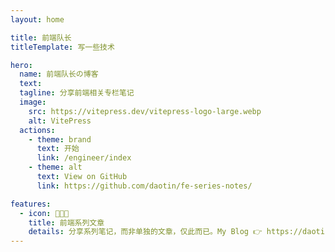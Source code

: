 ```yaml
---
layout: home

title: 前端队长
titleTemplate: 写一些技术

hero:
  name: 前端队长の博客
  text: 
  tagline: 分享前端相关专栏笔记
  image:
    src: https://vitepress.dev/vitepress-logo-large.webp
    alt: VitePress
  actions:
    - theme: brand
      text: 开始
      link: /engineer/index
    - theme: alt
      text: View on GitHub
      link: https://github.com/daotin/fe-series-notes/

features:
  - icon: 👨🏻‍💻
    title: 前端系列文章
    details: 分享系列笔记，而非单独的文章，仅此而已。My Blog 👉 https://daotin.github.io
---
```


<style lang="less">

  h1.name span {
    background: -webkit-linear-gradient(120deg, #bd34fe 30%, #41d1ff) !important;
    -webkit-background-clip: text !important;
    -webkit-text-fill-color: transparent !important;
  }

  .image-container image {
    /* filter: drop-shadow(30px 10px 40px #4444dd); */
  }

  .image-bg {
    background-image: -webkit-linear-gradient( -45deg, #bd34fe 50%, #47caff 50%) !important;
    filter: blur(72px) !important;
    transform: translate(-50%,-50%) !important;
  }
</style>
